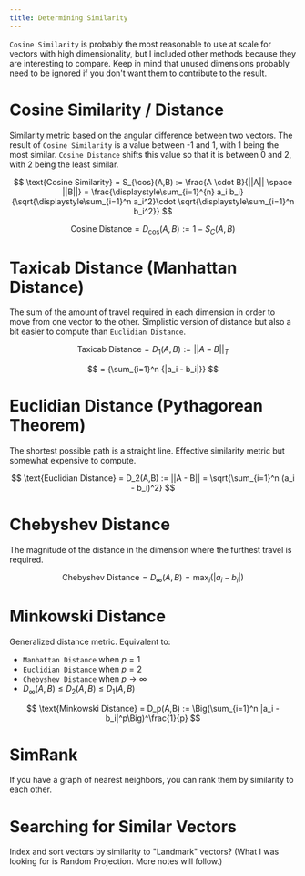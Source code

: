 ```yaml
---
title: Determining Similarity
---
```


`Cosine Similarity` is probably the most reasonable to use at scale for vectors with high dimensionality, but I included other methods because they are interesting to compare. Keep in mind that unused dimensions probably need to be ignored if you don't want them to contribute to the result.

# Cosine Similarity / Distance

Similarity metric based on the angular difference between two vectors. The result of `Cosine Similarity` is a value between -1 and 1, with 1 being the most similar. `Cosine Distance` shifts this value so that it is between 0 and 2, with 2 being the least similar.

$$
\text{Cosine Similarity}
= S_{\cos}(A,B)
:= \frac{A \cdot B}{||A|| \space ||B||}
= \frac{\displaystyle\sum_{i=1}^{n} a_i b_i}{\sqrt{\displaystyle\sum_{i=1}^n a_i^2}\cdot \sqrt{\displaystyle\sum_{i=1}^n b_i^2}}
$$

$$
\text{Cosine Distance} = D_{\cos}(A,B) := 1 - S_C(A,B)
$$

# Taxicab Distance (Manhattan Distance)

The sum of the amount of travel required in each dimension in order to move from one vector to the other. Simplistic version of distance but also a bit easier to compute than `Euclidian Distance`.

$$
\text{Taxicab Distance} = D_1(A,B) := {{||A - B||}_T}
$$

$$
= {\sum_{i=1}^n {|a_i - b_i|}}
$$

# Euclidian Distance (Pythagorean Theorem)

The shortest possible path is a straight line. Effective similarity metric but somewhat expensive to compute.

$$
\text{Euclidian Distance} = D_2(A,B) := ||A - B||
= \sqrt{\sum_{i=1}^n (a_i - b_i)^2}
$$

# Chebyshev Distance

The magnitude of the distance in the dimension where the furthest travel is required.

$$
\text{Chebyshev Distance} = D_{\infty}(A,B) = \max_i(|a_i - b_i|)
$$

# Minkowski Distance

Generalized distance metric. Equivalent to:

- `Manhattan Distance` when $p = 1$
- `Euclidian Distance` when $p=2$
- `Chebyshev Distance` when $p\to\infty$
- $D_{\infty}(A,B) \leq D_2(A,B) \leq D_1(A,B)$

$$
  \text{Minkowski Distance} = D_p(A,B) := \Big(\sum_{i=1}^n |a_i - b_i|^p\Big)^\frac{1}{p}
$$

# SimRank

If you have a graph of nearest neighbors, you can rank them by similarity to each other.

# Searching for Similar Vectors

Index and sort vectors by similarity to "Landmark" vectors? (What I was looking for is Random Projection. More notes will follow.)
 